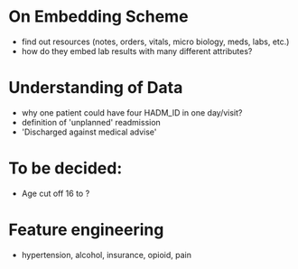 # On Embedding Scheme
* find out resources (notes, orders, vitals, micro biology, meds, labs, etc.)
* how do they embed lab results with many different attributes?

# Understanding of Data
* why one patient could have four HADM_ID in one day/visit?
* definition of 'unplanned' readmission
* 'Discharged against medical advise'

# To be decided:
* Age cut off 16 to ?

# Feature engineering
* hypertension, alcohol, insurance, opioid, pain

